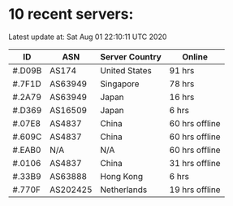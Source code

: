 # 10 recent servers:

Latest update at: Sat Aug 01 22:10:11 UTC 2020

| ID | ASN | Server Country | Online |
| -- | --- | -------------- | ------ |
| #.D09B | AS174 | United States | 91 hrs |
| #.7F1D | AS63949 | Singapore | 78 hrs |
| #.2A79 | AS63949 | Japan | 16 hrs |
| #.D369 | AS16509 | Japan | 6 hrs |
| #.07E8 | AS4837 | China | 60 hrs offline |
| #.609C | AS4837 | China | 60 hrs offline |
| #.EAB0 | N/A | N/A | 60 hrs offline |
| #.0106 | AS4837 | China | 31 hrs offline |
| #.33B9 | AS63888 | Hong Kong | 6 hrs |
| #.770F | AS202425 | Netherlands | 19 hrs offline |

